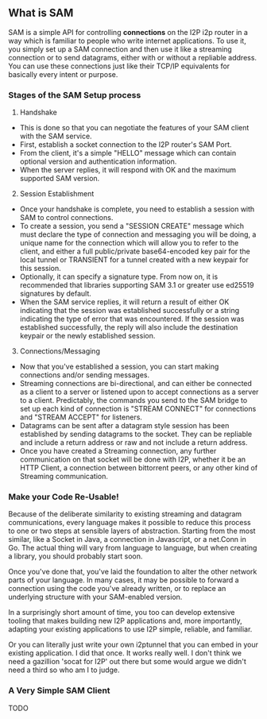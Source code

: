 What is SAM
-----------

SAM is a simple API for controlling **connections** on the I2P i2p router in a
way which is familiar to people who write internet applications. To use it, you
simply set up a SAM connection and then use it like a streaming connection or
to send datagrams, either with or without a repliable address. You can use these
connections just like their TCP/IP equivalents for basically every intent or
purpose.

### Stages of the SAM Setup process

 1. Handshake
  - This is done so that you can negotiate the features of your SAM client with
  the SAM service.
  - First, establish a socket connection to the I2P router's SAM Port.
  - From the client, it's a simple "HELLO" message which can contain optional
  version and authentication information.
  - When the server replies, it will respond with OK and the maximum supported
  SAM version.
 2. Session Establishment
  - Once your handshake is complete, you need to establish a session with SAM
  to control connections.
  - To create a session, you send a "SESSION CREATE" message which must declare
  the type of connection and messaging you will be doing, a unique name for
  the connection which will allow you to refer to the client, and either a full
  public/private base64-encoded key pair for the local tunnel or TRANSIENT for
  a tunnel created with a new keypair for this session.
  - Optionally, it can specify a signature type. From now on, it is recommended
  that libraries supporting SAM 3.1 or greater use ed25519 signatures by
  default.
  - When the SAM service replies, it will return a result of either OK
  indicating that the session was established successfully or a string
  indicating the type of error that was encountered. If the session was
  established successfully, the reply will also include the destination keypair
  or the newly established session.
 3. Connections/Messaging
  - Now that you've established a session, you can start making connections
  and/or sending messages.
  - Streaming connections are bi-directional, and can either be connected as
  a client to a server or listened upon to accept connections as a server to a
  client. Predictably, the commands you send to the SAM bridge to set up each
  kind of connection is "STREAM CONNECT" for connections and "STREAM ACCEPT"
  for listeners.
  - Datagrams can be sent after a datagram style session has been established
  by sending datagrams to the socket. They can be repliable and include a return
  address or raw and not include a return address.
  - Once you have created a Streaming connection, any further communication on
  that socket  will be done with I2P, whether it be an HTTP Client, a connection
  between bittorrent peers, or any other kind of Streaming communication.

### Make your Code Re-Usable!

Because of the deliberate similarity to existing streaming and datagram
communications, every language makes it possible to reduce this process to one
or two steps at sensible layers of abstraction. Starting from the most similar,
like a Socket in Java, a connection in Javascript, or a net.Conn in Go. The
actual thing will vary from language to language, but when creating a library,
you should probably start soon.

Once you've done that, you've laid the foundation to alter the other network
parts of your language. In many cases, it may be possible to forward a
connection using the code you've already written, or to replace an underlying
structure with your SAM-enabled version.

In a surprisingly short amount of time, you too can develop extensive tooling
that makes building new I2P applications and, more importantly, adapting your
existing applications to use I2P simple, reliable, and familiar.

Or you can literally just write your own i2ptunnel that you can embed in your
existing application. I did that once. It works really well. I don't think we
need a gazillion 'socat for I2P' out there but some would argue we didn't need
a third so who am I to judge.

### A Very Simple SAM Client

TODO
